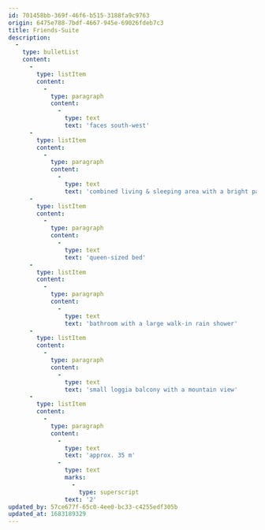 ```yaml
---
id: 701458bb-369f-46f6-b515-3188fa9c9763
origin: 6475e788-7bdf-4667-945e-69026fdeb7c3
title: Friends-Suite
description:
  -
    type: bulletList
    content:
      -
        type: listItem
        content:
          -
            type: paragraph
            content:
              -
                type: text
                text: 'faces south-west'
      -
        type: listItem
        content:
          -
            type: paragraph
            content:
              -
                type: text
                text: 'combined living & sleeping area with a bright patio'
      -
        type: listItem
        content:
          -
            type: paragraph
            content:
              -
                type: text
                text: 'queen-sized bed'
      -
        type: listItem
        content:
          -
            type: paragraph
            content:
              -
                type: text
                text: 'bathroom with a large walk-in rain shower'
      -
        type: listItem
        content:
          -
            type: paragraph
            content:
              -
                type: text
                text: 'small loggia balcony with a mountain view'
      -
        type: listItem
        content:
          -
            type: paragraph
            content:
              -
                type: text
                text: 'approx. 35 m'
              -
                type: text
                marks:
                  -
                    type: superscript
                text: '2'
updated_by: 57ce677f-65c0-4ee0-bc33-c4255edf305b
updated_at: 1683189329
---
```

